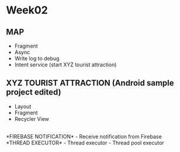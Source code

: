 # Week02
## MAP
  - Fragment
  - Async
  - Write log to debug
  - Intent service (start XYZ tourist attraction)
## XYZ TOURIST ATTRACTION (Android sample project edited)
  - Layout
  - Fragment
  - Recycler View
<br/>  
*FIREBASE NOTIFICATION*
  - Receive notification from Firebase
<br/>
*THREAD EXECUTOR*
  - Thread executor
  - Thread pool executor
